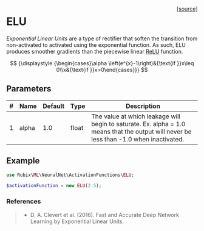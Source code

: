 <span style="float:right;"><a href="https://github.com/RubixML/ML/blob/master/src/NeuralNet/ActivationFunctions/ELU.php">[source]</a></span>

# ELU
*Exponential Linear Units* are a type of rectifier that soften the transition from non-activated to activated using the exponential function. As such, ELU produces smoother gradients than the piecewise linear [ReLU](relu.md) function.

$$
{\displaystyle {\begin{cases}\alpha \left(e^{x}-1\right)&{\text{if }}x\leq 0\\x&{\text{if }}x>0\end{cases}}}
$$

## Parameters
| # | Name | Default | Type | Description |
|---|---|---|---|---|
| 1 | alpha | 1.0 | float | The value at which leakage will begin to saturate. Ex. alpha = 1.0 means that the output will never be less than -1.0 when inactivated. |

## Example
```php
use Rubix\ML\NeuralNet\ActivationFunctions\ELU;

$activationFunction = new ELU(2.5);
```

### References
>- D. A. Clevert et al. (2016). Fast and Accurate Deep Network Learning by Exponential Linear Units.
